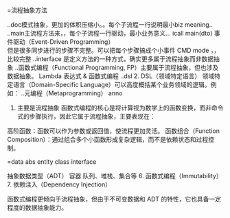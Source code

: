 


=流程抽象方法

..doc模式抽象，更加的体积压缩小。。每个子流程一行说明最小biz meaning..
..main主流程方法来，，每个子流程一行驱动，最小业务意义... icall  main(dto)
事件驱动（Event-Driven Programming）  
但是很多同步进行的步骤不完整。可以把每个步骤搞成个小事件
CMD mode  ，，比较完整
..interface 是定义方法的一种方式，确实更多属于流程抽象而非数据抽象
..函数式编程（Functional Programming, FP）主要属于流程抽象，但也涉及数据抽象。
Lambda 表达式 & 函数式编程
..dsl
2. DSL（领域特定语言）
   领域特定语言（Domain-Specific Language）可以高度概括某个业务领域的逻辑。例如：
..元编程（Metaprogramming）  anno


1. 主要是流程抽象
   函数式编程的核心是将计算视为数学上的函数变换，而非命令式的步骤执行，因此它属于流程抽象，主要表现在：

高阶函数：函数可以作为参数或返回值，使流程更加灵活。
函数组合（Function Composition）：通过组合多个小函数形成复杂逻辑，而不是依赖状态和过程控制。



=data abs
entity class
interface

抽象数据类型（ADT） 容器  队列、堆栈、集合等
6. 函数式编程（Immutability）
7. 依赖注入（Dependency Injection）




函数式编程更倾向于流程抽象，但由于不可变数据和 ADT 的特性，它也具备一定程度的数据抽象能力。